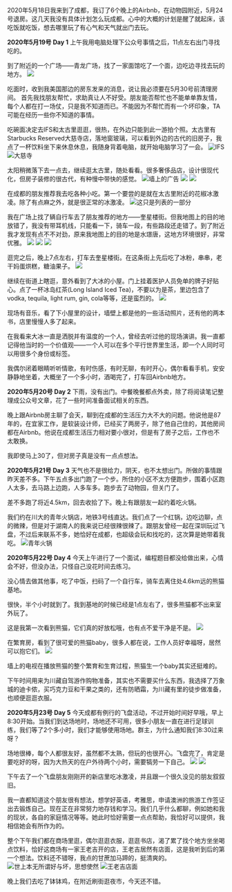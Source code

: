 2020年5月18日我来到了成都，我订了6个晚上的Airbnb，在动物园附近，5月24号退房。这几天我没有具体计划怎么玩成都。心中的大概的计划是醒了就起床，该吃饭就吃饭，想去哪里玩了有心气和天气就出门去玩。

**2020年5月19号 Day 1**
上午我用电脑处理下公众号事情之后，11点左右出门寻找吃的。

到了附近的一个广场——青龙广场，找了一家面馆吃了一个面，边吃边寻找去玩的地方。
![](./_image/2020-06-01-23-08-06.jpg)

吃面时，收到我美国那边的房东发来的消息，说让我必须要在5月30号前清理房间。
首先我找朋友帮忙，求助真让人不好受。朋友能否帮忙也不能单单靠友情，每个人都在打一场仗，只是我不知道而已。不能因为不帮忙而有一个坏印象，TA可能在经历一些你不知道的事情。

吃碗面决定去IFS和太古里逛逛，很热，在外边只能到此一游拍个照。太古里有Starbucks Reserved大慈寺店，落地窗玻璃，可以看到外边的古代的旧房子，我点了一杯饮料坐下来休息休息，我随身背着电脑，就开始电脑学习了一会。
![IFS](./_image/2020-06-01-23-20-19.jpg)
![大慈寺](./_image/2020-06-01-23-25-10.jpg)

太阳稍微落下去一点去，继续逛太古里，随处看看。很多奢侈品店，设计很现代化，但房子装修的很古代，有种慢中带快的感觉。
![墙上的广告](./_image/2020-06-01-23-23-04.jpg)
![](./_image/2020-06-01-23-23-19.jpg)
![](./_image/2020-06-01-23-24-08.jpg)

在成都的朋友推荐我去吃各种小吃。第一个要尝的是就在太古里附近的花椒冰激凌。除了有点麻之外，就是很正常的冰激凌。
![这只是列表的一部分](./_image/2020-06-01-21-09-59.png)

我在广场上找了辆自行车去了朋友推荐的地方——奎星楼街。但我地图上的目的地放错了，我没有带耳机线，只能看一下，骑车一段，有些路段还走错了。到了附近我才发现有点不不对劲，原来我地图上的目的地是水璟唐，这地方环境很好，非常优雅。
![](./_image/2020-06-01-23-19-18.jpg)
![](./_image/2020-06-01-23-19-42.jpg)
![](./_image/2020-06-01-23-19-48.jpg)

逛完之后，晚上7点左右，打车去奎星楼街。在这条街上先后吃了冰粉，串串，老干妈蛋烘糕，糖油果子。
![](./_image/2020-06-01-23-49-18.jpg)

继续在街道上瞎逛，意外看到了大冰的小屋。门上挂着医护人员免单的牌子好贴心。点了一杯冰岛红茶(Long Island Iced Tea)，不要以为是茶，里边包含了vodka, tequila, light rum, gin, cola等等，还是蛮烈的。
![](./_image/2020-06-01-23-50-23.jpg)

现场有音乐，看了下小屋里的设计，墙壁上都是他的一些活动照片，还有他的两本书，店里慢慢人多了起来。

在我看来大冰一直是洒脱并有温度的一个人，曾经去听过他的现场演讲。我一直都记得他当时的一个价值观——一个人可以在多个平行世界里生活，即一个人同时可以用很多个身份或标签。

我偶尔闭着眼睛听听情歌，有时伤感，有时无聊，有时开心，偶尔看看手机，安安静静地坐着，大概坐了一个多小时，酒喝完了，打车回Airbnb地方。

**2020年5月20号 Day 2**
下雨，没有出门。中餐晚餐都点外卖，除了将阅读笔记整理成公众号文章，花了一些时间准备面试相关的东西。

晚上跟Airbnb房主聊了会天，聊到在成都的生活压力大不大的问题。他说他是87年的，在宜家工作，是软装设计师，已经买了两房子，除了他自己住的，其他房间都在Airbnb。他说在成都生活压力相对要小很对，但是有了房子之后，工作也不太敢换。

我即使马上30了，但对房子真是没有一点点想法。

**2020年5月21号 Day 3**
天气也不是很给力，阴天，也不太想出门。所做的事情跟昨天差不多。下午五点多出门跑了一个步。所住的小区不太方便跑步，围着小区跑人太多，去马路上边跑，人多车多。跑步去了动物园，但关门了。

差不多跑了将近4.5km，回去收拾了下。晚上有跟朋友一起约着吃火锅。

我们约在川大的青年火锅店，地铁3号线直达。我们点了一个红锅，边吃边聊，点的微辣，但是对于湖南人的我来说已经很辣很辣了。跟朋友曾经一起在深圳玩过飞盘，不过后来联系不多，她恰好在成都，也超级会玩和找吃的，这次算是她带着我吃。
![青年火锅](./_image/2020-06-01-23-51-51.jpg)

**2020年5月22号 Day 4** 
今天上午进行了一个面试，编程题目都没给做出来，心情会不好，但没办法，只怪自己没花时间去练习。

没心情去做其他事，吃了中饭，扫码了一个自行车，骑车去离住处4.6km远的熊猫基地。

很快，半个小时就到了。我到基地的时候已经是1点左右了，很多熊猫都不出来室外玩了。

这是我第一次看到熊猫，它们真的好放松哦，也有点不爱干净是不是。
![](./_image/2020-06-02-00-10-28.jpg)

在繁育房，看到了很可爱的熊猫baby，很多人都在说，工作人员好幸福呀，居然可以抱它们。
![](./_image/2020-06-02-00-10-56.jpg)

墙上的电视在播放熊猫的整个繁育和生育过程，熊猫生一个baby其实还挺难的。

下午时间用来为川藏自驾游作购物准备，其实也不需要买什么东西，我选择了万象城的迪卡侬，买巧克力豆和干果之类的，还有防晒霜，为川藏有里的徒步做准备，也顺便逛逛衣服。

**2020年5月23号 Day 5** 
今天成都有例行的飞盘活动，不过开始时间好早哦，早上8:30开始。当我们到达场地时，场地还不可用，很多小朋友一直在进行足球训练，我们等了2个多小时，我们才能够使用场地。群主，为什么通知我们8:30过来呀？

场地很棒，每个人都很友好，虽然都不太熟，但玩的也很开心。飞盘完了，肯定是要吃好的呀，因为大热天的在户外待两个小时，需要犒劳一下自己。
![](./_image/2020-06-02-00-02-10.jpg)
![](./_image/2020-06-01-23-53-59.jpg)

下午去了一个飞盘朋友刚刚开的新店里吃冰激凌，并且跟一个很久没见的朋友叙叙旧。

我一直都知道这个朋友很有想法，想学好英语，考雅思，申请澳洲的旅游工作签证出去锻炼自己。现在正在非常努力地存钱和学习。我们几乎什么都聊，例如她和我的现状，各自的家庭情况等等。她此时恰好需要一点点帮助，我恰好可以提供，我相信她会有所作为的。

整个下午我们都在商场里逛，偶尔逛逛衣服，逛逛书店，渴了累了找个地方坐坐喝点饮料，恰好这商场有一家王老吉开的店，王老吉居然有店面，这是我听到后的第一个想法。饮料还不错呀，我点的甘蔗加马蹄的，挺清爽的。
![世上本无所谓好与坏，思想使然](./_image/2020-06-01-22-55-22.jpg)
![王老吉店面](./_image/2020-06-01-22-45-12.jpg)

晚上我们去吃了钵钵鸡，在附近刷街逛夜市，今天还不错。







